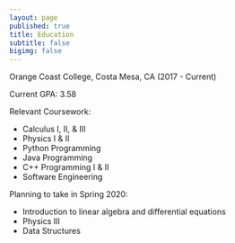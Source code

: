 ```yaml
---
layout: page
published: true
title: Education
subtitle: false
bigimg: false
---
```

Orange Coast College, Costa Mesa, CA (2017 - Current)

Current GPA: 3.58

Relevant Coursework:
- Calculus I, II, & III
- Physics I & II
- Python Programming
- Java Programming
- C++ Programming I & II
- Software Engineering
        
Planning to take in Spring 2020:
- Introduction to linear algebra and differential equations
- Physics III
- Data Structures
